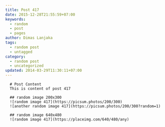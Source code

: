 ```yaml
---
title: Post 417
date: 2015-12-28T21:55:59+07:00
keywords:
  - random
  - post
  - pages
author: Dimas Lanjaka
tags:
  - random post
  - untagged
category:
  - random post
  - uncategorized
updated: 2014-03-29T11:30:11+07:00
---
```


      # Post Content
      This is content of post 417

      ## random image 200x300
      ![random image 417](https://picsum.photos/200/300)
      ![another random image 417](https://picsum.photos/200/300?random=1)

      ## random image 640x480
      ![random image 417](https://placeimg.com/640/480/any)
      